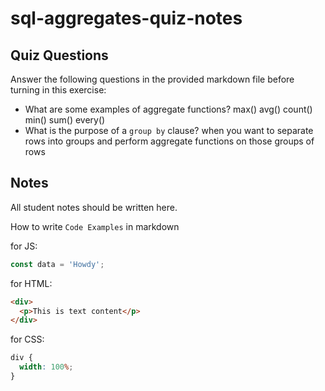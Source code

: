 # sql-aggregates-quiz-notes

## Quiz Questions

Answer the following questions in the provided markdown file before turning in this exercise:

- What are some examples of aggregate functions?
  max() avg() count() min() sum() every()
- What is the purpose of a `group by` clause?
  when you want to separate rows into groups and perform aggregate functions on those groups of rows

## Notes

All student notes should be written here.

How to write `Code Examples` in markdown

for JS:

```javascript
const data = 'Howdy';
```

for HTML:

```html
<div>
  <p>This is text content</p>
</div>
```

for CSS:

```css
div {
  width: 100%;
}
```
